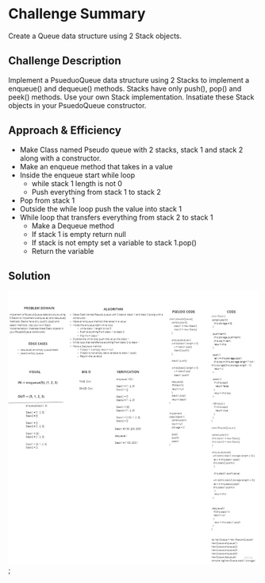 # Challenge Summary
<!-- Short summary or background information -->
Create a Queue data structure using 2 Stack objects.


## Challenge Description
<!-- Description of the challenge -->
Implement a PsueduoQueue data structure using 2 Stacks to implement a enqueue() and dequeue() methods. Stacks have only push(), pop() and peek() methods. Use your own Stack implementation. Insatiate these Stack objects in your PsuedoQueue constructor.


## Approach & Efficiency
<!-- What approach did you take? Why? What is the Big O space/time for this approach? -->
- Make Class named Pseudo queue with 2 stacks, stack 1 and stack 2 along with a constructor.
- Make an enqueue method that takes in a value
- Inside the enqueue start while loop
  - while stack 1 length is not 0
  - Push everything from stack 1 to stack 2
- Pop from stack 1
- Outside the while loop push the value into stack 1
- While loop that transfers everything from stack 2 to stack 1
  - Make a Dequeue method
  - If stack 1 is empty return null
  - If stack is not empty set a variable to stack 1.pop()
  - Return the variable

## Solution
<!-- Embedded whiteboard image -->
![Whiteboard](./pseudoQueue.jpg);